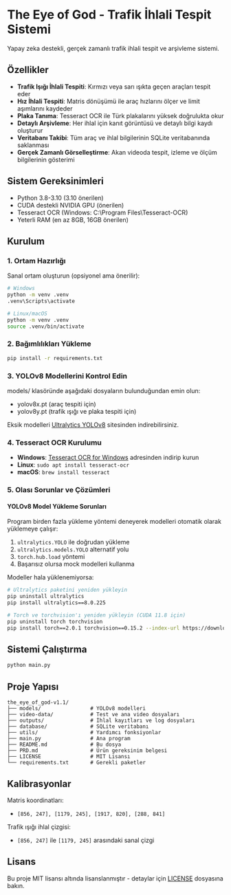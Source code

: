# The Eye of God - Trafik İhlali Tespit Sistemi

Yapay zeka destekli, gerçek zamanlı trafik ihlali tespit ve arşivleme sistemi.

## Özellikler

- **Trafik Işığı İhlali Tespiti**: Kırmızı veya sarı ışıkta geçen araçları tespit eder
- **Hız İhlali Tespiti**: Matris dönüşümü ile araç hızlarını ölçer ve limit aşımlarını kaydeder
- **Plaka Tanıma**: Tesseract OCR ile Türk plakalarını yüksek doğrulukta okur
- **Detaylı Arşivleme**: Her ihlal için kanıt görüntüsü ve detaylı bilgi kaydı oluşturur
- **Veritabanı Takibi**: Tüm araç ve ihlal bilgilerinin SQLite veritabanında saklanması
- **Gerçek Zamanlı Görselleştirme**: Akan videoda tespit, izleme ve ölçüm bilgilerinin gösterimi

## Sistem Gereksinimleri

- Python 3.8-3.10 (3.10 önerilen)
- CUDA destekli NVIDIA GPU (önerilen)
- Tesseract OCR (Windows: C:\Program Files\Tesseract-OCR)
- Yeterli RAM (en az 8GB, 16GB önerilen)

## Kurulum

### 1. Ortam Hazırlığı

Sanal ortam oluşturun (opsiyonel ama önerilir):
```bash
# Windows
python -m venv .venv
.venv\Scripts\activate

# Linux/macOS
python -m venv .venv
source .venv/bin/activate
```

### 2. Bağımlılıkları Yükleme

```bash
pip install -r requirements.txt
```

### 3. YOLOv8 Modellerini Kontrol Edin

models/ klasöründe aşağıdaki dosyaların bulunduğundan emin olun:
- yolov8x.pt (araç tespiti için)
- yolov8y.pt (trafik ışığı ve plaka tespiti için)

Eksik modelleri [Ultralytics YOLOv8](https://github.com/ultralytics/ultralytics) sitesinden indirebilirsiniz.

### 4. Tesseract OCR Kurulumu

- **Windows**: [Tesseract OCR for Windows](https://github.com/UB-Mannheim/tesseract/wiki) adresinden indirip kurun
- **Linux**: `sudo apt install tesseract-ocr`
- **macOS**: `brew install tesseract`

### 5. Olası Sorunlar ve Çözümleri

#### YOLOv8 Model Yükleme Sorunları

Program birden fazla yükleme yöntemi deneyerek modelleri otomatik olarak yüklemeye çalışır:
1. `ultralytics.YOLO` ile doğrudan yükleme
2. `ultralytics.models.YOLO` alternatif yolu
3. `torch.hub.load` yöntemi
4. Başarısız olursa mock modelleri kullanma

Modeller hala yüklenemiyorsa:

```bash
# Ultralytics paketini yeniden yükleyin
pip uninstall ultralytics
pip install ultralytics==8.0.225

# Torch ve torchvision'ı yeniden yükleyin (CUDA 11.8 için)
pip uninstall torch torchvision
pip install torch==2.0.1 torchvision==0.15.2 --index-url https://download.pytorch.org/whl/cu118
```

## Sistemi Çalıştırma

```bash
python main.py
```

## Proje Yapısı

```
the_eye_of_god-v1.1/
├── models/                # YOLOv8 modelleri
├── video-data/            # Test ve ana video dosyaları
├── outputs/               # İhlal kayıtları ve log dosyaları
├── database/              # SQLite veritabanı
├── utils/                 # Yardımcı fonksiyonlar
├── main.py                # Ana program
├── README.md              # Bu dosya
├── PRD.md                 # Ürün gereksinim belgesi
├── LICENSE                # MIT Lisansı
└── requirements.txt       # Gerekli paketler
```

## Kalibrasyonlar

Matris koordinatları:
- `[856, 247], [1179, 245], [1917, 820], [288, 841]`

Trafik ışığı ihlal çizgisi:
- `[856, 247]` ile `[1179, 245]` arasındaki sanal çizgi

## Lisans

Bu proje MIT lisansı altında lisanslanmıştır - detaylar için [LICENSE](LICENSE) dosyasına bakın. 